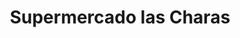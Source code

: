 ---
title: "Supermercado las Charas"
url: /puerto-la-cruz/supermercado-las-charas/
shop: comodidad
---
